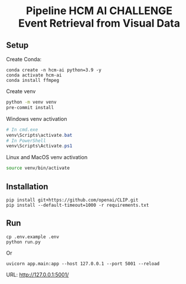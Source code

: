 <h1><center>Pipeline HCM AI CHALLENGE <br> Event Retrieval from Visual Data</center></h1>

## Setup 
Create Conda:
```
conda create -n hcm-ai python=3.9 -y
conda activate hcm-ai
conda install ffmpeg
```
Create venv
```sh
python -m venv venv
pre-commit install
```

Windows venv activation
```powershell
# In cmd.exe
venv\Scripts\activate.bat
# In PowerShell
venv\Scripts\Activate.ps1
```

Linux and MacOS venv activation
```sh
source venv/bin/activate
```
## Installation
```
pip install git+https://github.com/openai/CLIP.git
pip install --default-timeout=1000 -r requirements.txt
```

## Run 
```
cp .env.example .env
python run.py
```
Or
```
uvicorn app.main:app --host 127.0.0.1 --port 5001 --reload
```

URL: http://127.0.0.1:5001/



